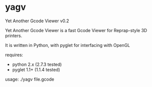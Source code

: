 yagv
====

Yet Another Gcode Viewer v0.2


Yet Another Gcode Viewer is a fast Gcode Viewer for Reprap-style 3D printers.

It is written in Python, with pyglet for interfacing with OpenGL

requires:
* python 2.x (2.7.3 tested)
* pyglet 1.1+ (1.1.4 tested)

usage:
./yagv file.gcode
